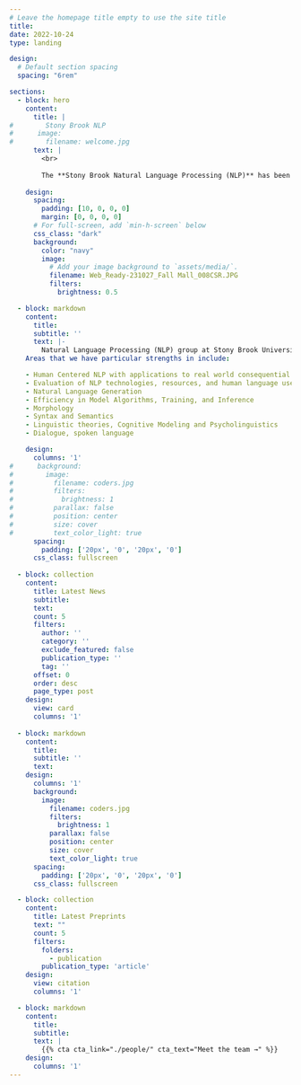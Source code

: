 ```yaml
---
# Leave the homepage title empty to use the site title
title:
date: 2022-10-24
type: landing

design:
  # Default section spacing
  spacing: "6rem"

sections:
  - block: hero
    content:
      title: |
#        Stony Brook NLP
#      image:
#        filename: welcome.jpg
      text: |
        <br>
        
        The **Stony Brook Natural Language Processing (NLP)** has been a center of excellence for NLP and Artificial Intelligence research, teaching, and practice.
    
    design:
      spacing:
        padding: [10, 0, 0, 0]
        margin: [0, 0, 0, 0]
      # For full-screen, add `min-h-screen` below
      css_class: "dark"
      background:
        color: "navy"
        image:
          # Add your image background to `assets/media/`.
          filename: Web_Ready-231027_Fall Mall_008CSR.JPG
          filters:
            brightness: 0.5

  - block: markdown
    content:
      title:
      subtitle: ''
      text: |-
        Natural Language Processing (NLP) group at Stony Brook University is a team of researchers working on developing and studying state-of-the-art machine learning and computational methods for generating, analyzing and understanding language.
    Areas that we have particular strengths in include:

    - Human Centered NLP with applications to real world consequential tasks such as HealthCare, Writing Assistance
    - Evaluation of NLP technologies, resources, and human language use
    - Natural Language Generation
    - Efficiency in Model Algorithms, Training, and Inference
    - Morphology
    - Syntax and Semantics
    - Linguistic theories, Cognitive Modeling and Psycholinguistics
    - Dialogue, spoken language

    design:
      columns: '1'
#      background:
#        image: 
#          filename: coders.jpg
#          filters:
#            brightness: 1
#          parallax: false
#          position: center
#          size: cover
#          text_color_light: true
      spacing:
        padding: ['20px', '0', '20px', '0']
      css_class: fullscreen
  
  - block: collection
    content:
      title: Latest News
      subtitle:
      text:
      count: 5
      filters:
        author: ''
        category: ''
        exclude_featured: false
        publication_type: ''
        tag: ''
      offset: 0
      order: desc
      page_type: post
    design:
      view: card
      columns: '1'
  
  - block: markdown
    content:
      title:
      subtitle: ''
      text:
    design:
      columns: '1'
      background:
        image: 
          filename: coders.jpg
          filters:
            brightness: 1
          parallax: false
          position: center
          size: cover
          text_color_light: true
      spacing:
        padding: ['20px', '0', '20px', '0']
      css_class: fullscreen

  - block: collection
    content:
      title: Latest Preprints
      text: ""
      count: 5
      filters:
        folders:
          - publication
        publication_type: 'article'
    design:
      view: citation
      columns: '1'

  - block: markdown
    content:
      title:
      subtitle:
      text: |
        {{% cta cta_link="./people/" cta_text="Meet the team →" %}}
    design:
      columns: '1'
---
```

